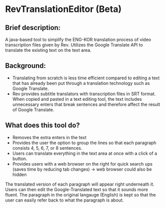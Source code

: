 # RevTranslationEditor (Beta)
## Brief description:
A java-based tool to simplify the ENG-KOR translation process of video transcription files given by Rev. Utilizes the Google Translate API to translate the existing text on the text area.

## Background:
* Translating from scratch is less time efficient compared to editing a text that has already been put through a translation technology such as Google Translate.
* Rev provides subtitle translators with transcription files in SRT format. When copied and pasted in a text editing tool, the text includes unnecessary enters that break sentences and therefore affect the result of Google Translate.

## What does this tool do?
* Removes the extra enters in the text
* Provides the user the option to group the lines so that each paragraph consists 4, 5, 6, 7, or 8 sentences.
* Users can translate everything in the text area at once with a click of a button.
* Provides users with a web browser on the right for quick search ups (saves time by reducing tab changes) -> web browser could also be hidden

The translated version of each paragraph will appear right underneath it. Users can then edit the Google-Translated text so that it sounds more fluent. The paragraph in the original langauge (English) is kept so that the user can easily refer back to what the paragraph is about.

